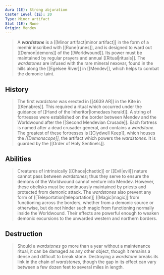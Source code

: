 ```yaml
---
Aura (1E): Strong abjuration
Caster Level (1E): 20
Type: Minor artifact
Slot (1E): None
Origin: Mendev
---
```


> A ***wardstone*** is a [[Minor artifact|minor artifact]] in the form of a menhir inscribed with [[Rune|runes]], and is designed to ward out [[Demon|demons]] of the [[Worldwound]]. Its power must be maintained by regular prayers and annual [[Ritual|rituals]]. The *wardstones* are infused with the rare mineral nexovar, found in the hills along the [[Egelsee River]] in [[Mendev]], which helps to combat the demonic taint.



## History

> The first *wardstone* was erected in [[4639 AR]] in the Kite in [[Kenabres]]. This required a ritual which occurred under the guidance of [[Hand of the Inheritor|Iomedaes herald]].
> A string of fortresses were established on the border between Mendev and the Worldwound after the [[Second Mendevian Crusade]]. Each fortress is named after a dead crusader general, and contains a *wardstone*. The greatest of these fortresses is [[Clydwell Keep]], which houses the *[[Demonscope]]*, the artifact which powers the *wardstones*. It is guarded by the [[Order of Holy Sentinels]].


## Abilities

> Creatures of intrinsically [[Chaos|chaotic]] or [[Evil|evil]] nature cannot pass between *wardstones*; thus they serve to ensure the demons of the Worldwound cannot venture into Mendev. However, these obelisks must be continuously maintained by priests and protected from demonic attack.
> The *wardstones* also prevent any form of [[Teleportation|teleportation]] [[Magic|magic]] from functioning across the borders, whether from a demonic source or otherwise, but do not hinder such magic from functioning normally inside the Worldwound. Their effects are powerful enough to weaken demonic excursions to the unwarded western and northern borders.


## Destruction

> Should a *wardstones* go more than a year without a maintenance ritual, it can be damaged as any other object, though it remains a dense and difficult to break stone. Destroying a *wardstone* breaks its link in the chain of *wardstones*, though the gap in its effect can vary between a few dozen feet to several miles in length.







